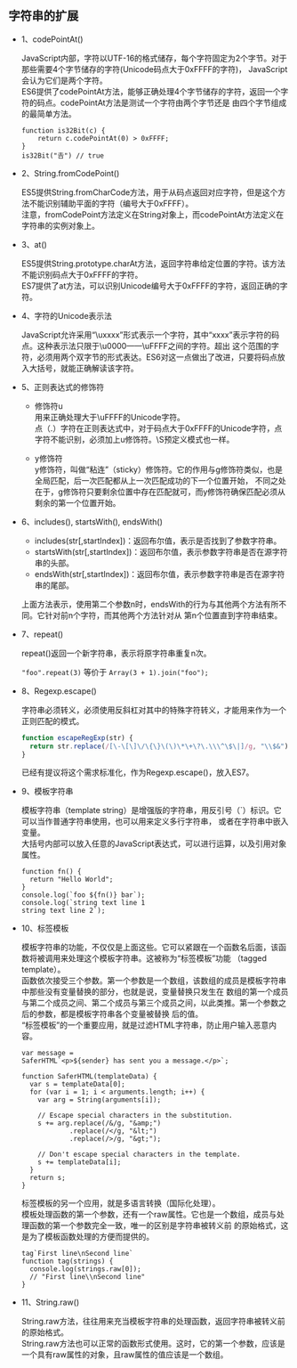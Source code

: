 ## 字符串的扩展  

* 1、codePointAt()  

  JavaScript内部，字符以UTF-16的格式储存，每个字符固定为2个字节。对于那些需要4个字节储存的字符(Unicode码点大于0xFFFF的字符)，
  JavaScript会认为它们是两个字符。  
  ES6提供了codePointAt方法，能够正确处理4个字节储存的字符，返回一个字符的码点。codePointAt方法是测试一个字符由两个字节还是
  由四个字节组成的最简单方法。  

  ```
  function is32Bit(c) {
      return c.codePointAt(0) > 0xFFFF;
  }
  is32Bit("𠮷") // true
  ```

* 2、String.fromCodePoint()  

  ES5提供String.fromCharCode方法，用于从码点返回对应字符，但是这个方法不能识别辅助平面的字符（编号大于0xFFFF）。  
  注意，fromCodePoint方法定义在String对象上，而codePointAt方法定义在字符串的实例对象上。  

* 3、at()  

  ES5提供String.prototype.charAt方法，返回字符串给定位置的字符。该方法不能识别码点大于0xFFFF的字符。  
  ES7提供了at方法，可以识别Unicode编号大于0xFFFF的字符，返回正确的字符。  

* 4、字符的Unicode表示法  

  JavaScript允许采用“\uxxxx”形式表示一个字符，其中“xxxx”表示字符的码点。这种表示法只限于\u0000——\uFFFF之间的字符。超出
  这个范围的字符，必须用两个双字节的形式表达。ES6对这一点做出了改进，只要将码点放入大括号，就能正确解读该字符。  

* 5、正则表达式的修饰符  

  - 修饰符u  
  用来正确处理大于\uFFFF的Unicode字符。  
  点（.）字符在正则表达式中，对于码点大于0xFFFF的Unicode字符，点字符不能识别，必须加上u修饰符。\S预定义模式也一样。  

  - y修饰符  
  y修饰符，叫做“粘连”（sticky）修饰符。它的作用与g修饰符类似，也是全局匹配，后一次匹配都从上一次匹配成功的下一个位置开始，
  不同之处在于，g修饰符只要剩余位置中存在匹配就可，而y修饰符确保匹配必须从剩余的第一个位置开始。  

* 6、includes(), startsWith(), endsWith()  

  - includes(str[,startIndex])：返回布尔值，表示是否找到了参数字符串。
  - startsWith(str[,startIndex])：返回布尔值，表示参数字符串是否在源字符串的头部。
  - endsWith(str[,startIndex])：返回布尔值，表示参数字符串是否在源字符串的尾部。  

  上面方法表示，使用第二个参数n时，endsWith的行为与其他两个方法有所不同。它针对前n个字符，而其他两个方法针对从
  第n个位置直到字符串结束。  

* 7、repeat()  

  repeat()返回一个新字符串，表示将原字符串重复n次。  

  `"foo".repeat(3)` 等价于 `Array(3 + 1).join("foo");`

* 8、Regexp.escape()  

  字符串必须转义，必须使用反斜杠对其中的特殊字符转义，才能用来作为一个正则匹配的模式。  

  ```js
  function escapeRegExp(str) {
    return str.replace(/[\-\[\]\/\{\}\(\)\*\+\?\.\\\^\$\|]/g, "\\$&");
  }
  ```
  已经有提议将这个需求标准化，作为Regexp.escape()，放入ES7。

* 9、模板字符串  

  模板字符串（template string）是增强版的字符串，用反引号（\`）标识。它可以当作普通字符串使用，也可以用来定义多行字符串，
  或者在字符串中嵌入变量。  
  大括号内部可以放入任意的JavaScript表达式，可以进行运算，以及引用对象属性。  

  ```
  function fn() {
    return "Hello World";
  }
  console.log(`foo ${fn()} bar`);
  console.log(`string text line 1
  string text line 2`);
  ```

* 10、标签模板  

  模板字符串的功能，不仅仅是上面这些。它可以紧跟在一个函数名后面，该函数将被调用来处理这个模板字符串。这被称为“标签模板”功能
  （tagged template）。  
  函数依次接受三个参数。第一个参数是一个数组，该数组的成员是模板字符串中那些没有变量替换的部分，也就是说，变量替换只发生在
  数组的第一个成员与第二个成员之间、第二个成员与第三个成员之间，以此类推。第一个参数之后的参数，都是模板字符串各个变量被替换
  后的值。  
  “标签模板”的一个重要应用，就是过滤HTML字符串，防止用户输入恶意内容。  

  ```
  var message =
  SaferHTML`<p>${sender} has sent you a message.</p>`;

  function SaferHTML(templateData) {
    var s = templateData[0];
    for (var i = 1; i < arguments.length; i++) {
      var arg = String(arguments[i]);

      // Escape special characters in the substitution.
      s += arg.replace(/&/g, "&amp;")
              .replace(/</g, "&lt;")
              .replace(/>/g, "&gt;");

      // Don't escape special characters in the template.
      s += templateData[i];
    }
    return s;
  }
  ```

  标签模板的另一个应用，就是多语言转换（国际化处理）。  
  模板处理函数的第一个参数，还有一个raw属性。它也是一个数组，成员与处理函数的第一个参数完全一致，唯一的区别是字符串被转义前
  的原始格式，这是为了模板函数处理的方便而提供的。  

  ```
  tag`First line\nSecond line`
  function tag(strings) {
    console.log(strings.raw[0]);
    // "First line\\nSecond line"
  }
  ```

* 11、String.raw()  

  String.raw方法，往往用来充当模板字符串的处理函数，返回字符串被转义前的原始格式。  
  String.raw方法也可以正常的函数形式使用。这时，它的第一个参数，应该是一个具有raw属性的对象，且raw属性的值应该是一个数组。  
